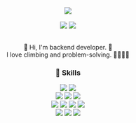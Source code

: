 <div align="center">
  <img src="https://capsule-render.vercel.app/api?type=venom&color=ed8c74&fontColor=ffffff&height=150&section=header&text=Jeon%20Hub&fontSize=60" />
  <br />
  <br />
  <div>
    <img src="https://img.shields.io/badge/jwan0131@gmail.com-EA4335?style=flat-square&logo=Gmail&logoColor=white" />
    <a href="https://www.linkedin.com/in/jiwonan1/" target="_blank">
      <img src="https://img.shields.io/badge/jiwonAn-0A66C2?style=flat-square&logo=LinkedIn&logoColor=white" />
    </a>
    <!--   <a href="https://velog.io/@jeon_131/posts" target="_blank">
      <img src="https://img.shields.io/badge/blog-20C997?style=flat-square&logo=velog&logoColor=white" />
    </a> -->
  </div>
  <br/>
  <!--<a href="https://git.io/typing-svg">
    <img src="https://readme-typing-svg.demolab.com?font=Fira+Code&weight=600&size=24&duration=3000&pause=800&color=F7B700&center=false&vCenter=false&repeat=false&random=false&width=435&lines=Hi+there!;Welcome+to+my+hub+😆" alt="Typing SVG" /></a>-->
    
  👋 Hi, I'm backend developer. 🚀 <br />
  I love climbing and problem-solving. 🧗🏻‍♀️😆
  <br />
  
  ### 💪 Skills
  
  <div style={
    display: "flex",
    flexDirection: "row"
  }>
    <img src="https://img.shields.io/badge/Java-007396?style=flat-square&logo=OpenJDK&logoColor=white"/>
    <img src="https://img.shields.io/badge/Kotlin-7F52FF?style=flat-square&logo=Kotlin&logoColor=white" />
  </div>
  <div style={
    display: "flex",
    flexDirection: "row"
  }>
    <img src="https://img.shields.io/badge/JavaScript-F7DF1E?style=flat-square&logo=JavaScript&logoColor=white"/>
    <img src="https://img.shields.io/badge/TypeScript-3178C6?style=flat-square&logo=TypeScript&logoColor=white"/>
    <img src="https://img.shields.io/badge/C%23-00599C?style=flat-square&logo=csharp&logoColor=white"/>
  </div>
  <div style={
    display: "flex",
    flexDirection: "row"
  }>
    <img src="https://img.shields.io/badge/SpringBoot-6DB33F?style=flat-square&logo=SpringBoot&logoColor=white" />
    <img src="https://img.shields.io/badge/React-61DAFB?style=flat-square&logo=React&logoColor=white" />
    <img src="https://img.shields.io/badge/ReactNative-35BDB2?style=flat-square&logo=React&logoColor=white" />
    <img src="https://img.shields.io/badge/Unity-222324?style=flat-square&logo=Unity&logoColor=white"/>
  </div>
  <div style={
    display: "flex",
    flexDirection: "row"
  }>
    <img src="https://img.shields.io/badge/mySQL-4479A1?style=flat-square&logo=MySQL&logoColor=white" />
    <img src="https://img.shields.io/badge/Git-F05032?style=flat-square&logo=Git&logoColor=white" />
    <img src="https://img.shields.io/badge/GitHub-181717?style=flat-square&logo=GitHub&logoColor=white" />
  </div>

</div>

